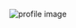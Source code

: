 ![profile image](https://avatars.githubusercontent.com/u/71525188?s=400&u=23233adb2995ab347a2905f39b11d490a9919c81&v=4)
